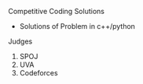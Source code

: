   Competitive Coding Solutions

* Solutions of Problem in c++/python

Judges
  1) SPOJ
  2) UVA
  3) Codeforces
